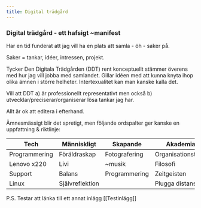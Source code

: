 ```yaml
---
title: Digital trädgård
---
```


### Digital trädgård - ett hafsigt ~manifest

Har en tid funderat att jag vill ha en plats att samla - öh - saker på.

Saker = tankar, idéer, intressen, projekt.

Tycker Den Digitala Trädgården (DDT) rent konceptuellt stämmer överens med hur jag vill jobba med samlandet.
Gillar idéen med att kunna knyta ihop olika ämnen i större helheter. Intertexualitet kan man kanske kalla det.

Vill att DDT  a) är professionellt representativt men också b) utvecklar/preciserar/organiserar lösa tankar jag har.

Allt är ok att editera i efterhand.

Ämnesmässigt blir det spretigt, men följande ordspalter ger kanske en uppfattning & riktlinje:

| Tech          | Människligt     | Skapande      | Akademia           |
|---------------|-----------------|---------------|--------------------|
| Programmering | Föräldraskap    | Fotografering | Organisationsteori |
| Lenovo x220   | Livi            | ~musik        | Filosofi           |
| Support       | Balans          | Programmering | Zeitgeisten        |
| Linux         | Självreflektion |               | Plugga distans     |



P.S. Testar att länka till ett annat inlägg [[Testinlägg]]